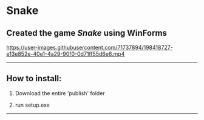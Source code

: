 # Snake
<html>
  <section>
    <h2>Created the game <i>Snake</i> using WinForms</h2>
</html>


https://user-images.githubusercontent.com/71737894/198418727-e13e852e-40e1-4a29-90f0-0d71ff55d6e6.mp4

__________________________________________________________________

<H2>How to install:</H2>

1. Download the entire 'publish' folder

2. run setup.exe

__________________________________________________________________

